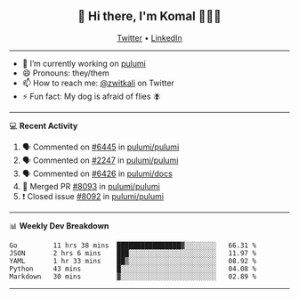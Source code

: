 <h2 align="center"> 👋 Hi there, I'm Komal 🧑🏾‍💻 </h2>
<p align="center">
    <a href="https://twitter.com/zwitkali">Twitter</a> •
    <a href="https://www.linkedin.com/in/komal-ali/">LinkedIn</a>
</p>

--------

- 🔭 I’m currently working on [pulumi](https://github.com/pulumi/pulumi)
- 😄 Pronouns: they/them
- 📫 How to reach me: [@zwitkali](https://twitter.com/zwitkali) on Twitter
- ⚡ Fun fact: My dog is afraid of flies 🪰

--------
💻 **Recent Activity**

<!--START_SECTION:activity-->
1. 🗣 Commented on [#6445](https://github.com/pulumi/pulumi/issues/6445) in [pulumi/pulumi](https://github.com/pulumi/pulumi)
2. 🗣 Commented on [#2247](https://github.com/pulumi/pulumi/issues/2247) in [pulumi/pulumi](https://github.com/pulumi/pulumi)
3. 🗣 Commented on [#6426](https://github.com/pulumi/docs/issues/6426) in [pulumi/docs](https://github.com/pulumi/docs)
4. 🎉 Merged PR [#8093](https://github.com/pulumi/pulumi/pull/8093) in [pulumi/pulumi](https://github.com/pulumi/pulumi)
5. ❗️ Closed issue [#8092](https://github.com/pulumi/pulumi/issues/8092) in [pulumi/pulumi](https://github.com/pulumi/pulumi)
<!--END_SECTION:activity-->

--------

📊 **Weekly Dev Breakdown**
<!--START_SECTION:waka-->
```text
Go         11 hrs 38 mins  ████████████████▓░░░░░░░░   66.31 % 
JSON       2 hrs 6 mins    ███░░░░░░░░░░░░░░░░░░░░░░   11.97 % 
YAML       1 hr 33 mins    ██▒░░░░░░░░░░░░░░░░░░░░░░   08.92 % 
Python     43 mins         █░░░░░░░░░░░░░░░░░░░░░░░░   04.08 % 
Markdown   30 mins         ▓░░░░░░░░░░░░░░░░░░░░░░░░   02.89 % 
```
<!--END_SECTION:waka-->

--------